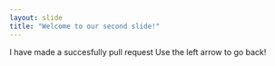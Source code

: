 ```yaml
---
layout: slide
title: "Welcome to our second slide!"
---
```

I have made a succesfully pull request
Use the left arrow to go back!
